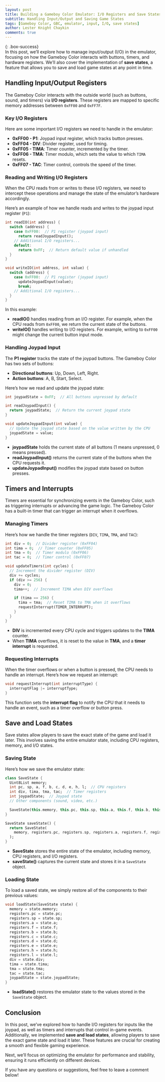 ```yaml
---
layout: post  
title: Building a Gameboy Color Emulator: I/O Registers and Save States  
subtitle: Handling Input/Output and Saving Game States  
tags: [Gameboy Color, GBC, emulator, input, I/O, save states]  
author: Lester Knight Chaykin  
comments: true  
---
```


{: .box-success}  
In this post, we’ll explore how to manage input/output (I/O) in the emulator, focusing on how the Gameboy Color interacts with buttons, timers, and hardware registers. We’ll also cover the implementation of **save states**, a feature that allows you to save and load game states at any point in time.

## Handling Input/Output Registers

The Gameboy Color interacts with the outside world (such as buttons, sound, and timers) via **I/O registers**. These registers are mapped to specific memory addresses between `0xFF00` and `0xFF7F`.

### Key I/O Registers

Here are some important I/O registers we need to handle in the emulator:
- **0xFF00 - P1**: Joypad input register, which tracks button presses.
- **0xFF04 - DIV**: Divider register, used for timing.
- **0xFF05 - TIMA**: Timer counter, incremented by the timer.
- **0xFF06 - TMA**: Timer modulo, which sets the value to which `TIMA` resets.
- **0xFF07 - TAC**: Timer control, controls the speed of the timer.

### Reading and Writing I/O Registers

When the CPU reads from or writes to these I/O registers, we need to intercept these operations and manage the state of the emulator’s hardware accordingly.

Here’s an example of how we handle reads and writes to the joypad input register (`P1`):

```dart  
int readIO(int address) {  
  switch (address) {  
    case 0xFF00:  // P1 register (joypad input)
      return readJoypadInput();  
    // Additional I/O registers...
    default:
      return 0xFF;  // Return default value if unhandled
  }  
}

void writeIO(int address, int value) {  
  switch (address) {  
    case 0xFF00:  // P1 register (joypad input)
      updateJoypadInput(value);  
      break;  
    // Additional I/O registers...
  }  
}
```

In this example:
- **readIO()** handles reading from an I/O register. For example, when the CPU reads from `0xFF00`, we return the current state of the buttons.
- **writeIO()** handles writing to I/O registers. For example, writing to `0xFF00` might change the current button input mode.

### Handling Joypad Input

The **P1 register** tracks the state of the joypad buttons. The Gameboy Color has two sets of buttons:
- **Directional buttons**: Up, Down, Left, Right.
- **Action buttons**: A, B, Start, Select.

Here’s how we read and update the joypad state:

```dart  
int joypadState = 0xFF;  // All buttons unpressed by default

int readJoypadInput() {  
  return joypadState;  // Return the current joypad state  
}

void updateJoypadInput(int value) {  
  // Update the joypad state based on the value written by the CPU  
  joypadState = value;  
}
```

- **joypadState** holds the current state of all buttons (1 means unpressed, 0 means pressed).
- **readJoypadInput()** returns the current state of the buttons when the CPU requests it.
- **updateJoypadInput()** modifies the joypad state based on button presses.

## Timers and Interrupts

Timers are essential for synchronizing events in the Gameboy Color, such as triggering interrupts or advancing the game logic. The Gameboy Color has a built-in timer that can trigger an interrupt when it overflows.

### Managing Timers

Here’s how we handle the timer registers (`DIV`, `TIMA`, `TMA`, and `TAC`):

```dart  
int div = 0;  // Divider register (0xFF04)
int tima = 0;  // Timer counter (0xFF05)
int tma = 0;  // Timer modulo (0xFF06)
int tac = 0;  // Timer control (0xFF07)

void updateTimers(int cycles) {  
  // Increment the divider register (DIV)
  div += cycles;  
  if (div >= 256) {  
    div = 0;  
    tima++;  // Increment TIMA when DIV overflows

    if (tima == 256) {  
      tima = tma;  // Reset TIMA to TMA when it overflows  
      requestInterrupt(TIMER_INTERRUPT);  
    }  
  }  
}
```

- **DIV** is incremented every CPU cycle and triggers updates to the **TIMA** counter.
- When **TIMA** overflows, it is reset to the value in **TMA**, and a **timer interrupt** is requested.

### Requesting Interrupts

When the timer overflows or when a button is pressed, the CPU needs to handle an interrupt. Here’s how we request an interrupt:

```dart  
void requestInterrupt(int interruptType) {  
  interruptFlag |= interruptType;  
}
```

This function sets the **interrupt flag** to notify the CPU that it needs to handle an event, such as a timer overflow or button press.

## Save and Load States

Save states allow players to save the exact state of the game and load it later. This involves saving the entire emulator state, including CPU registers, memory, and I/O states.

### Saving State

Here’s how we save the emulator state:

```dart  
class SaveState {  
  Uint8List memory;  
  int pc, sp, a, f, b, c, d, e, h, l;  // CPU registers  
  int div, tima, tma, tac;  // Timer registers  
  int joypadState;  // Joypad state
  // Other components (sound, video, etc.)

  SaveState(this.memory, this.pc, this.sp, this.a, this.f, this.b, this.c, this.d, this.e, this.h, this.l, this.div, this.tima, this.tma, this.tac, this.joypadState);
}

SaveState saveState() {  
  return SaveState(
    memory, registers.pc, registers.sp, registers.a, registers.f, registers.b, registers.c, registers.d, registers.e, registers.h, registers.l, div, tima, tma, tac, joypadState
  );  
}
```

- **SaveState** stores the entire state of the emulator, including memory, CPU registers, and I/O registers.
- **saveState()** captures the current state and stores it in a `SaveState` object.

### Loading State

To load a saved state, we simply restore all of the components to their previous values:

```dart  
void loadState(SaveState state) {  
  memory = state.memory;  
  registers.pc = state.pc;  
  registers.sp = state.sp;  
  registers.a = state.a;  
  registers.f = state.f;  
  registers.b = state.b;  
  registers.c = state.c;  
  registers.d = state.d;  
  registers.e = state.e;  
  registers.h = state.h;  
  registers.l = state.l;  
  div = state.div;  
  tima = state.tima;  
  tma = state.tma;  
  tac = state.tac;  
  joypadState = state.joypadState;  
}
```

- **loadState()** restores the emulator state to the values stored in the `SaveState` object.

## Conclusion

In this post, we’ve explored how to handle I/O registers for inputs like the joypad, as well as timers and interrupts that control in-game events. Additionally, we implemented **save and load states**, allowing players to save the exact game state and load it later. These features are crucial for creating a smooth and flexible gaming experience.

Next, we’ll focus on optimizing the emulator for performance and stability, ensuring it runs efficiently on different devices.

If you have any questions or suggestions, feel free to leave a comment below!

